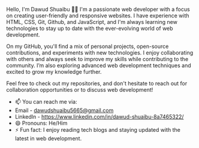 Hello, I'm Dawud Shuaibu 👨‍💻
I'm a passionate web developer with a focus on creating user-friendly and responsive websites. I have experience with HTML, CSS, Git, Github, and JavaScript, and I'm always learning new technologies to stay up to date with the ever-evolving world of web development.

On my GitHub, you'll find a mix of personal projects, open-source contributions, and experiments with new technologies. I enjoy collaborating with others and always seek to improve my skills while contributing to the community. I’m also exploring advanced web development techniques and excited to grow my knowledge further.

Feel free to check out my repositories, and don't hesitate to reach out for collaboration opportunities or to discuss web development!
- 📫 You can reach me via:
- Email - dawudshuaibu5665@gmail.com
- LinkedIn - https://www.linkedin.com/in/dawud-shuaibu-8a7465322/
- 😄 Pronouns: He/Him
- ⚡ Fun fact:  I enjoy reading tech blogs and staying updated with the latest in web development.

<!---
Dawud-Shuaibu/Dawud-Shuaibu is a ✨ special ✨ repository because its `README.md` (this file) appears on your GitHub profile.
You can click the Preview link to take a look at your changes.
--->

